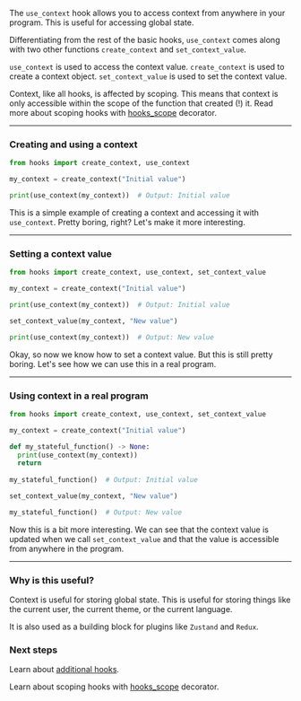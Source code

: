 The `use_context` hook allows you to access context from anywhere in your program. This is useful for accessing global state.

Differentiating from the rest of the basic hooks, `use_context` comes along with two other functions `create_context` and `set_context_value`.

`use_context` is used to access the context value. 
`create_context` is used to create a context object. 
`set_context_value` is used to set the context value.

Context, like all hooks, is affected by scoping. This means that context is only accessible within the scope of the function that created (!) it.
Read more about scoping hooks with [hooks_scope](../scoping/scope_decorator.md) decorator.

---
### Creating and using a context

```py
from hooks import create_context, use_context

my_context = create_context("Initial value")

print(use_context(my_context))  # Output: Initial value
```

This is a simple example of creating a context and accessing it with `use_context`. Pretty boring, right? 
Let's make it more interesting.

---
### Setting a context value

```py
from hooks import create_context, use_context, set_context_value

my_context = create_context("Initial value")

print(use_context(my_context))  # Output: Initial value

set_context_value(my_context, "New value")

print(use_context(my_context))  # Output: New value
```

Okay, so now we know how to set a context value. But this is still pretty boring. Let's see how we can use this in a 
real program.

---
### Using context in a real program

```py
from hooks import create_context, use_context, set_context_value

my_context = create_context("Initial value")

def my_stateful_function() -> None:
  print(use_context(my_context))
  return
  
my_stateful_function()  # Output: Initial value

set_context_value(my_context, "New value")

my_stateful_function()  # Output: New value
```

Now this is a bit more interesting. We can see that the context value is updated when we call `set_context_value` and
that the value is accessible from anywhere in the program. 

---
### Why is this useful?

Context is useful for storing global state. This is useful for storing things like the current user, the current theme,
or the current language. 

It is also used as a building block for plugins like `Zustand` and `Redux`.

### Next steps

Learn about [additional hooks](../additional_hooks/use_reducer.md).

Learn about scoping hooks with [hooks_scope](../scoping/scope_decorator.md) decorator. 
